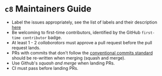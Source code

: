# `c8` Maintainers Guide

- Label the issues appropriately, see the list of labels and their description [here](https://github.com/bcoe/c8/labels)
- Be welcoming to first-time contributors, identified by the GitHub `first-time contributor` badge.
- At least 1 - 2 _collaborators_ must approve a pull request before the pull request lands.
- PRs with commits that don't follow the [conventional commits standard](https://www.conventionalcommits.org) should be re-written when merging (squash and merge).
- Use Github's _squash and merge_ when landing PRs.
- CI must pass before landing PRs.

